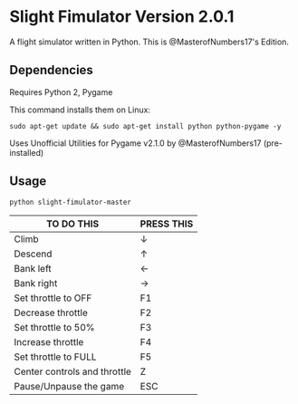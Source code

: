 # Slight Fimulator Version 2.0.1
A flight simulator written in Python.
This is @MasterofNumbers17's Edition.

## Dependencies
Requires Python 2, Pygame

This command installs them on Linux:

`sudo apt-get update && sudo apt-get install python python-pygame -y`

Uses Unofficial Utilities for Pygame v2.1.0 by @MasterofNumbers17 (pre-installed)

## Usage
```
python slight-fimulator-master
```

| TO DO THIS                   | PRESS THIS     |
|------------------------------|----------------|
| Climb                        | ↓              |
| Descend                      | ↑              |
| Bank left                    | ←              |
| Bank right                   | →              |
| Set throttle to OFF          | F1             |
| Decrease throttle            | F2             |
| Set throttle to 50%          | F3             |
| Increase throttle            | F4             |
| Set throttle to FULL         | F5             |
| Center controls and throttle | Z              |
| Pause/Unpause the game       | ESC            |
